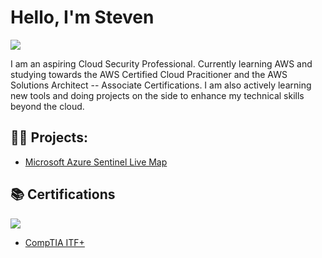 # Hello, I'm Steven
<a href="https://linkedin.com](https://www.linkedin.com/in/stevenbrown66"><img src="https://img.shields.io/badge/-LinkedIn-0072b1?&style=for-the-badge&logo=linkedin&logoColor=white" /></a>

I am an aspiring Cloud Security Professional. Currently learning AWS and studying towards the AWS Certified Cloud Pracitioner and the AWS Solutions Architect -- Associate Certifications. I am also actively learning new tools and doing projects on the side to enhance my technical skills beyond the cloud. 
<h2>👨‍💻 Projects:</h2>

  - [Microsoft Azure Sentinel Live Map](https://github.com/stbrown2003/Azure-Sentinel-Live-Map)

<h2>📚 Certifications</h2>

<a href="https://coursera.org/share/27237dee4427e782cc848e8f9da41898"><img src="https://img.shields.io/badge/Google_Cybersecurity-%234285F4?style=for-the-badge&logo=google&logoColor=white&link=https%3A%2F%2Fwww.coursera.org%2Faccount%2Faccomplishments%2Fspecialization%2F43EWXYUQMQLJ%3Futm_source%3Dlink%26utm_medium%3Dcertificate%26utm_content%3Dcert_image%26utm_campaign%3Dsharing_cta%26utm_product%3Dprof "/></a>

  - [CompTIA ITF+](https://www.credly.com/badges/3c079956-4b86-4cf7-963b-1cd28c08d733/public_url)


